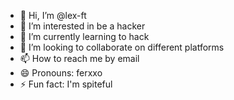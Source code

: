 - 👋 Hi, I’m @lex-ft
- 👀 I’m interested in be a hacker
- 🌱 I’m currently learning to hack
- 💞️ I’m looking to collaborate on different platforms
- 📫 How to reach me by email
- 😄 Pronouns: ferxxo
- ⚡ Fun fact: I'm spiteful

<!---
lex-ft/lex-ft is a ✨ special ✨ repository because its `README.md` (this file) appears on your GitHub profile.
You can click the Preview link to take a look at your changes.
--->
